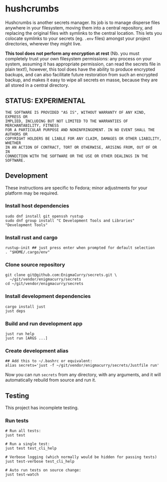 # hushcrumbs

Hushcrumbs is another secrets manager. Its job is to manage disperse
files anywhere in your filesystem, moving them into a central
repository, and replacing the original files with symlinks to the
central location. This lets you colocate symlinks to your secrets (eg.
`.env` files) amongst your project directories, wherever they might
live.

**This tool does not perform any encryption at rest** (Nb. you must
completely trust your own filesystem permissions: any process on your
system, assuming it has appropriate permission, can read the secrets
file in plain text!), however, this tool does have the ability to
produce encrypted backups, and can also facilitate future restoration
from such an encrypted backup, and makes it easy to wipe all secrets
en masse, because they are all stored in a central directory.

## STATUS: EXPERIMENTAL

```
THE SOFTWARE IS PROVIDED "AS IS", WITHOUT WARRANTY OF ANY KIND, EXPRESS OR
IMPLIED, INCLUDING BUT NOT LIMITED TO THE WARRANTIES OF MERCHANTABILITY, FITNESS
FOR A PARTICULAR PURPOSE AND NONINFRINGEMENT. IN NO EVENT SHALL THE AUTHORS OR
COPYRIGHT HOLDERS BE LIABLE FOR ANY CLAIM, DAMAGES OR OTHER LIABILITY, WHETHER
IN AN ACTION OF CONTRACT, TORT OR OTHERWISE, ARISING FROM, OUT OF OR IN
CONNECTION WITH THE SOFTWARE OR THE USE OR OTHER DEALINGS IN THE SOFTWARE.
```


## Development

These instructions are specific to Fedora; minor adjustments for your
platform may be required.

### Install host dependencies

```
sudo dnf install git openssh rustup
sudo dnf group install "C Development Tools and Libraries" "Development Tools"
```

### Install rust and cargo

```
rustup-init ## just press enter when prompted for default selection
. "$HOME/.cargo/env"
```

### Clone source repository

```
git clone git@github.com:EnigmaCurry/secrets.git \
  ~/git/vendor/enigmacurry/secrets
cd ~/git/vendor/enigmacurry/secrets
```

### Install development dependencies

```
cargo install just
just deps
```

### Build and run development app

```
just run help
just run [ARGS ...]
```

### Create development alias

```
## Add this to ~/.bashrc or equivalent:
alias secrets='just -f ~/git/vendor/enigmacurry/secrets/Justfile run'
```

Now you can run `secrets` from any directory, with any arguments, and it
will automatically rebuild from source and run it.

## Testing

This project has incomplete testing.

### Run tests

```
# Run all tests:
just test

# Run a single test:
just test test_cli_help

# Verbose logging (which normally would be hidden for passing tests)
just test-verbose test_cli_help

# Auto run tests on source change:
just test-watch
```

